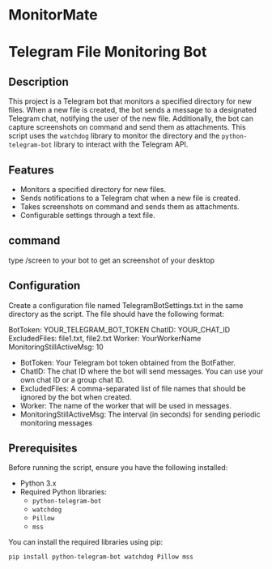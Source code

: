 # MonitorMate
# Telegram File Monitoring Bot

## Description

This project is a Telegram bot that monitors a specified directory for new files. When a new file is created, the bot sends a message to a designated Telegram chat, notifying the user of the new file. Additionally, the bot can capture screenshots on command and send them as attachments. This script uses the `watchdog` library to monitor the directory and the `python-telegram-bot` library to interact with the Telegram API.

## Features

- Monitors a specified directory for new files.
- Sends notifications to a Telegram chat when a new file is created.
- Takes screenshots on command and sends them as attachments.
- Configurable settings through a text file.

## command
type
/screen 
to your bot to get an screenshot of your desktop

## Configuration
Create a configuration file named TelegramBotSettings.txt in the same directory as the script. The file should have the following format:

BotToken: YOUR_TELEGRAM_BOT_TOKEN
ChatID: YOUR_CHAT_ID
ExcludedFiles: file1.txt, file2.txt
Worker: YourWorkerName
MonitoringStillActiveMsg: 10

- BotToken: Your Telegram bot token obtained from the BotFather.
- ChatID: The chat ID where the bot will send messages. You can use your own chat ID or a group chat ID.
- ExcludedFiles: A comma-separated list of file names that should be ignored by the bot when created.
- Worker: The name of the worker that will be used in messages.
- MonitoringStillActiveMsg: The interval (in seconds) for sending periodic monitoring messages

## Prerequisites

Before running the script, ensure you have the following installed:

- Python 3.x
- Required Python libraries:
  - `python-telegram-bot`
  - `watchdog`
  - `Pillow`
  - `mss`

You can install the required libraries using pip:

```bash
pip install python-telegram-bot watchdog Pillow mss

